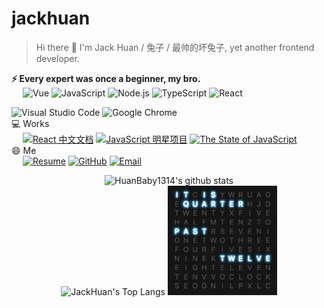 # jackhuan

> Hi there 👋 I'm Jack Huan / 兔子 / 最帅的坏兔子, yet another frontend developer.

**⚡ Every expert was once a beginner, my bro.**
<br/>&ensp;&ensp;
![Vue](https://img.shields.io/badge/Vue-4FC08D?style=flat-square&logo=vue.js&logoColor=fff)
![JavaScript](https://img.shields.io/badge/JavaScript-343434?style=flat-square&logo=JavaScript&logoColor=F7DF1E)
![Node.js](https://img.shields.io/badge/Node.js-339933?style=flat-square&logo=Node.js&logoColor=fff)
![TypeScript](https://img.shields.io/badge/TypeScript-007ACC?style=flat-square&logo=TypeScript&logoColor=ffffff)
![React](https://img.shields.io/badge/React-61DAFB?style=flat-square&logo=React&logoColor=fff)
<!-- ![Tailwind CSS](https://img.shields.io/badge/Tailwind%20CSS-38B2AC?style=flat-square&logo=Tailwind-CSS&logoColor=fff) -->
<!-- ![RxJS](https://img.shields.io/badge/RxJS-D81B60?style=flat-square&logo=RxJS&logoColor=fff) -->
![Visual Studio Code](https://img.shields.io/badge/Visual%20Studio%20Code-007ACC?style=flat-square&logo=Visual-Studio-Code&logoColor=fff)
![Google Chrome](https://img.shields.io/badge/Google%20Chrome-4285F4?style=flat-square&logo=Google-Chrome&logoColor=fff)
<br/>💻 Works
<br/>&ensp;&ensp;
[![React 中文文档](https://img.shields.io/badge/React%20中文文档-34383f?style=flat-square)](https://zh-hans.reactjs.org/)
[![JavaScript 明星项目](https://img.shields.io/badge/JavaScript%20明星项目-E65100?style=flat-square)](https://risingstars.js.org/2019/zh)
[![The State of JavaScript](https://img.shields.io/badge/The%20State%20of%20JavaScript-FE696A?style=flat-square)](https://2019.stateofjs.com/zh/)
<br/>😄 Me
<br/>&ensp;&ensp;
[![Resume](https://img.shields.io/badge/Resume-00A98F?style=flat-square&logo=About.me&logoColor=fff)](https://github.com/HuanBaby1314/resume)
[![GitHub](https://img.shields.io/badge/HuanBaby1314-181717?style=flat-square&logo=Github&logoColor=fff)](https://github.com/HuanBaby1314)
[![Email](https://img.shields.io/badge/huanxingan1314@163.com-D14836?style=flat-square&logo=Gmail&logoColor=fff)](mailto:huanxingan1314@163.com)

<!-- ↓ Dude, You are awesome -->
<!-- https://github.com/syfxlin/syfxlin -->
<!-- https://github.com/SukkaW/SukkaW -->
<!-- https://github.com/Armaldio/armaldio -->

<!-- https://shields.io/category/other -->
<!-- https://simpleicons.org/ -->
<!-- https://colorswall.com/ -->

<!-- <a href="http://motions.cat/top.html#0040"><img src="http://motions.cat/gif/nhn/0040.gif" alt="VR in the Dark!" height="195px" /></a> -->

<div align="center">
  <img src="https://github-readme-stats.vercel.app/api?username=HuanBaby1314&show_icons=true&theme=tokyonight&hide_title=true" alt="HuanBaby1314's github stats" height="195px" />
</div>
<div align="center">
  <img src="https://github-readme-stats.vercel.app/api/top-langs/?username=HuanBaby1314&theme=dracula&layout=compact&card_width=300" alt="JackHuan's Top Langs" height="175px" />
  <a href="https://seognil-craft.github.io/qlocktwo"><img src="https://github.com/seognil-craft/qlocktwo/blob/master/demo-preview.png?raw=true" alt="qlocktwo preview" height="175px"/></a>
</div>
